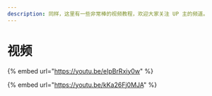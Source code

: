 ```yaml
---
description: 同样，这里有一些非常棒的视频教程，欢迎大家关注 UP 主的频道。
---
```


# 视频

{% embed url="https://youtu.be/eIpBrRxiy0w" %}

{% embed url="https://youtu.be/kKa26Fj0MJA" %}



